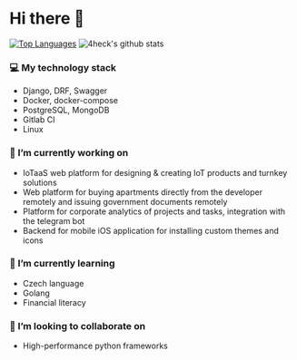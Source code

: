 # Hi there 👋

[![Top Languages](https://github-readme-stats.vercel.app/api/top-langs/?username=4heck&layout=compact)]()
![4heck's github stats](https://github-readme-stats.vercel.app/api?username=4heck&show_icons=true&include_all_commits=true&count_private=true)

### 💻 My technology stack
 - Django, DRF, Swagger
 - Docker, docker-compose
 - PostgreSQL, MongoDB
 - Gitlab CI
 - Linux

### 🔭 I’m currently working on
 - IoTaaS web platform for designing & creating IoT products and turnkey solutions
 - Web platform for buying apartments directly from the developer remotely and issuing government documents remotely
 - Platform for corporate analytics of projects and tasks, integration with the telegram bot
 - Backend for mobile iOS application for installing custom themes and icons

### 🌱 I’m currently learning
 - Czech language
 - Golang
 - Financial literacy
 
### 👯 I’m looking to collaborate on
 - High-performance python frameworks
